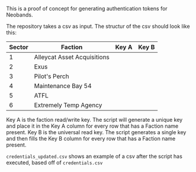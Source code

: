 This is a proof of concept for generating authentication tokens for Neobands.

The repository takes a csv as input. The structur of the csv should look like this:

| Sector  | Faction | Key A  | Key B |
| ------------- | ------------- | ------------- | ------------- |
| 1  | Alleycat Asset Acquisitions  |    |    |
| 2  | Exus  |    |    |
| 3  | Pilot's Perch  |    |    |
| 4  | Maintenance Bay 54  |    |    |
| 5  | ATFL  |    |    |
| 6  | Extremely Temp Agency  |    |    |

Key A is the faction read/write key. The script will generate a unique key and place it in the Key A column for every row that has a Faction name present.
Key B is the universal read key. The script generates a single key and then fills the Key B column for every row that has a Faction name present.

`credentials_updated.csv` shows an example of a csv after the script has executed, based off of `credentials.csv`
